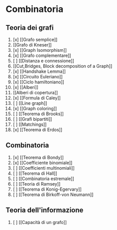 # Combinatoria
## Teoria dei grafi
1. [x] [[Grafo semplice]]
2. [[Grafo di Kneser]]
3.  [x] [[Graph Isomorphism]]
4.  [x] [[Grafo complementare]]
5.  [ ] [[Distanza e connessione]]
6. [[Cut,Bridges, Block decomposition of a Graph]]
7.  [x] [[Handshake Lemma]]
8.  [x] [[Circuito Euleriano]]
9.  [x] [[Ciclo hamiltoniano]]
10.  [x] [[Alberi]]
11. [[Alberi di copertura]]
12.  [x] [[Formula di Caley]]
13.  [ ] [[Line graph]]
14.  [x] [[Graph coloring]]
15.  [ ] [[Teorema di Brooks]]
16.  [ ] [[Grafi bipartiti]]
17.  [ ] [[Matchings]] 
18.  [x] [[Teorema di Erdos]]

## Combinatoria
1.  [x] [[Teorema di Bondy]]
2.  [x] [[Coefficiente binomiale]]
3.  [ ] [[Coefficienti multinomiali]]
4.  [ ] [[Teorema di Hall]] 
5.  [ ] [[Combinatoria estremale]] 
6.  [ ] [[Teoria di Ramsey]]  
7. [ ] [[Teorema di Konig-Egervary]]
8. [ ] [[Teorema di Birkoff-von Neumann]] 
## Teoria dell'informazione
1.  [ ] [[Capacità di un grafo]] 
